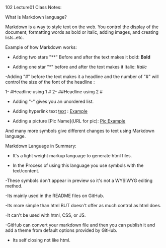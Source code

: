 102 Lecture01 Class Notes:

What Is Markdown language? 

Markdown is a way to style text on the web. You control the display of the document; formatting words as bold or italic, adding images, and creating lists..etc.

Example of how Markdown works:

- Adding two stars "**" Before and after the text makes it bold: **Bold**

- Adding one star "*" before and after the text makes it Italic: *Italic*

-Adding "#" before the text makes it a headline and the number of "#" will control the size of the font of the headline : 

1- #Headline using 1 #
2- ##Headline using 2 #

- Adding "-" gives you an unordered list.

- Adding hyperlink text [text](URL) : [Example](https://www.google.com/search?client=opera-gx&q=google&sourceid=opera&ie=UTF-8&oe=UTF-8)

- Adding a picture [Pic Name](URL for pic): [Pic Example](https://thumbs.dreamstime.com/b/example-red-tag-example-red-square-price-tag-117502755.jpg)

And many more symbols give different changes to text using Markdown language.








Markdown Language in Summary: 

- It's a light weight markup language to generate html files.

- In the Process of using this language you use symbols with the text/content.

-These symbols don't appear in preview so it's not a WYSIWYG editing method.

-Its mainly used in the README files on GitHub.

-Its more simple than html BUT doesn't offer as much control as html does.

-It can't be used with html, CSS, or JS.

-GitHub can convert your markdown file and then you can publish it and add a theme from default options provided by GitHub.

- Its self closing not like html.

